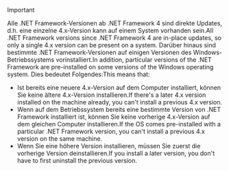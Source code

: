 
> [!IMPORTANT]
> <span data-ttu-id="e3790-101">Alle .NET Framework-Versionen ab .NET Framework 4 sind direkte Updates, d.h. eine einzelne 4.x-Version kann auf einem System vorhanden sein.</span><span class="sxs-lookup"><span data-stu-id="e3790-101">All .NET Framework versions since .NET Framework 4 are in-place updates, so only a single 4.x version can be present on a system.</span></span> <span data-ttu-id="e3790-102">Darüber hinaus sind bestimmte .NET Framework-Versionen auf einigen Versionen des Windows-Betriebssystems vorinstalliert.</span><span class="sxs-lookup"><span data-stu-id="e3790-102">In addition, particular versions of the .NET Framework are pre-installed on some versions of the Windows operating system.</span></span> <span data-ttu-id="e3790-103">Dies bedeutet Folgendes:</span><span class="sxs-lookup"><span data-stu-id="e3790-103">This means that:</span></span>
>
> - <span data-ttu-id="e3790-104">Ist bereits eine neuere 4.x-Version auf dem Computer installiert, können Sie keine ältere 4.x-Version installieren.</span><span class="sxs-lookup"><span data-stu-id="e3790-104">If there's a later 4.x version installed on the machine already, you can't install a previous 4.x version.</span></span>
> - <span data-ttu-id="e3790-105">Wenn auf dem Betriebssystem bereits eine bestimmte Version von .NET Framework installiert ist, können Sie keine vorherige 4.x-Version auf dem gleichen Computer installieren.</span><span class="sxs-lookup"><span data-stu-id="e3790-105">If the OS comes pre-installed with a particular .NET Framework version, you can't install a previous 4.x version on the same machine.</span></span>
> - <span data-ttu-id="e3790-106">Wenn Sie eine höhere Version installieren, müssen Sie zuerst die vorherige Version deinstallieren.</span><span class="sxs-lookup"><span data-stu-id="e3790-106">If you install a later version, you don't have to first uninstall the previous version.</span></span>



